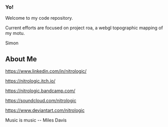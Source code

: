 ### Yo!

Welcome to my code repository.

Current efforts are focused on project roa, a webgl topographic mapping of my motu.

Simon

## About Me

https://www.linkedin.com/in/nitrologic/

https://nitrologic.itch.io/

https://nitrologic.bandcamp.com/

https://soundcloud.com/nitrologic

https://www.deviantart.com/nitrologic


Music is music -- Miles Davis
